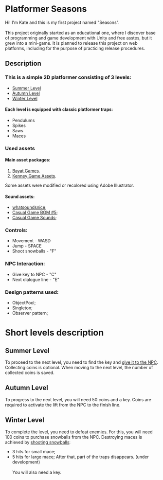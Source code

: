 # Platformer Seasons
Hi! I'm Kate and this is my first project named "Seasons". <br> <br>
This project originally started as an educational one, where I discover base of programming and game development with Unity and free asstes, but it grew into a mini-game. It is planned to release this project on web platforms, including for the purpose of practicing release procedures.

## Description
### This is a simple 2D platformer consisting of 3 levels:

* [Summer Level](#Summer-Level)
* [Autumn Level](#Autumn-Level)
* [Winter Level](#Winter-Level)

#### Each level is equipped with classic platformer traps:
* Pendulums
* Spikes
* Saws
* Maces
### Used assets
#### Main asset packages:

1. [Bayat Games](https://assetstore.unity.com/packages/2d/environments/free-platform-game-assets-85838).
2. [Kenney Game Assets](https://kenney.itch.io/kenney-game-assets).

Some assets were modified or recolored using Adobe Illustrator.

#### Sound assets:

* [whatsoundsnice](https://assetstore.unity.com/publishers/67969);
* [Casual Game BGM #5](https://assetstore.unity.com/packages/audio/music/casual-game-bgm-5-135943);
* [Casual Game Sounds](https://assetstore.unity.com/packages/audio/sound-fx/free-casual-game-sfx-pack-54116);

### Controls:

* Movement - WASD
* Jump - SPACE
* Shoot snowballs - "F"

### NPC Interaction:
* Give key to NPC - "C"
* Next dialogue line - "E"

### Design patterns used:

* ObjectPool;
* Singleton;
* Observer pattern;

# Short levels description

## Summer Level

To proceed to the next level, you need to find the key and [give it to the NPC](###NPC-Interaction:).
Collecting coins is optional.
When moving to the next level, the number of collected coins is saved.

## Autumn Level

To progress to the next level, you will need 50 coins and a key.
Coins are required to activate the lift from the NPC to the finish line.

## Winter Level

To complete the level, you need to defeat enemies. For this, you will need 100 coins to purchase snowballs from the NPC. 
Destroying maces is achieved by [shooting snowballs](###Controls:):
- 3 hits for small mace;
- 5 hits for large mace;
After that, part of the traps disappears. (under development) <br> <br>
You will also need a key. <br> <br>





